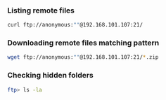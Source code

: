 ### Listing remote files 

```bash
curl ftp://anonymous:""@192.168.101.107:21/
```

### Downloading remote files matching pattern

```bash
wget ftp://anonymous:""@192.168.101.107:21/*.zip
```

### Checking hidden folders

```bash
ftp> ls -la
```